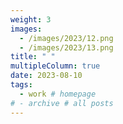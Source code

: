 ```yaml
---
weight: 3
images:
  - /images/2023/12.png
  - /images/2023/13.png
title: " "
multipleColumn: true
date: 2023-08-10
tags:
  - work # homepage
# - archive # all posts
---
```

